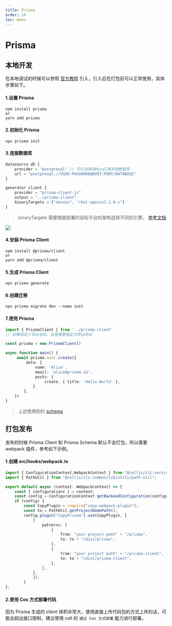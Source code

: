 ```yaml
---
title: Prisma
order: 14
toc: menu
---
```


# Prisma

## 本地开发

在本地调试的时候可以参照 [官方教程](https://www.prisma.io/docs/getting-started/setup-prisma/add-to-existing-project/relational-databases-typescript-postgres) 引入，引入后在打包前可以正常使用，具体步骤如下。

#### 1.设置 Prisma

```shell
npm install prisma
or
yarn add prisma
```

#### 2.初始化 Prisma

```shell
npx prisma init
```

#### 3.连接数据库

```ts
datasource db { 
    provider = "postgresql" // 可以选择如Mysql等其他数据库
    url = "postgresql://USER:PASSWORD@HOST:PORT/DATABASE"
}

generator client {
    provider = "prisma-client-js"
    output = "../prisma-client"
    binaryTargets = ["darwin", "rhel-openssl-1.0.x"]
}
```

> binaryTargets 需要根据部署的目标平台的架构选择不同的引擎， [参考文档](https://www.prisma.io/docs/reference/api-reference/prisma-schema-reference#binarytargets-options)

![](https://img.jaryn.ink/img/202210211610727.png)

#### 4.安装 Prisma Client

```shell
npm install @prisma/client
or 
yarn add @prisma/client
```

#### 5.生成 Prisma Client

```
npx prisma generate
```

#### 6.创建迁移

```
npx prisma migrate dev --name init
```

#### 7.使用 Prisma

``` ts
import { PrismaClient } from '../prisma-client'
// 如果指定了导出地址，这里需要指定为导出地址

const prisma = new PrismaClient()

async function main() {
     await prisma.user.create({
         data: {
             name: 'Alice',
             email: 'alice@prisma.io',
             posts: {
                 create: { title: 'Hello World' },
            }
        },
    })
}
```

> 上述使用到的 [schema](https://www.prisma.io/docs/getting-started/setup-prisma/add-to-existing-project/relational-databases/introspection-typescript-postgres)

## 打包发布

发布的时候 Prisma Client 和 Prisma Schema 默认不会打包，所以需要 webpack 插件，参考如下示例。

#### 1.创建 src/hooks/webpack.ts

```ts
import { ConfigurationContext,WebpackContext } from "@celljs/cli-service/lib/context/context-protocol";
import { PathUtil } from "@celljs/cli-common/lib/utils/path-util";

export default async (context: WebpackContext) => {
    const { configurations } = context;
    const config = ConfigurationContext.getBackendConfiguration(configurations);
    if (config) {
        const CopyPlugin = require("copy-webpack-plugin");
        const to = PathUtil.getProjectHomePath();
        config.plugin("copyPrisma").use(CopyPlugin, [
            {
                patterns: [
                    {
                        from: "your project path" + "/prisma",
                        to: to + "/dist/prisma",
                    },
                    {
                        from: "your project path" + "/prisma-client",
                        to: to + "/dist/prisma-client",
                    },
                ],
            },
            ]);
        }
};
```

#### 2.使用 Cos 方式部署代码

因为 Prisma 生成的 client 体积非常大，使用直接上传代码包的方式上传的话，可能会超出接口限制，建议使用 cell 的 ` 通过 Cos 方式部署 ` 能力进行部署。